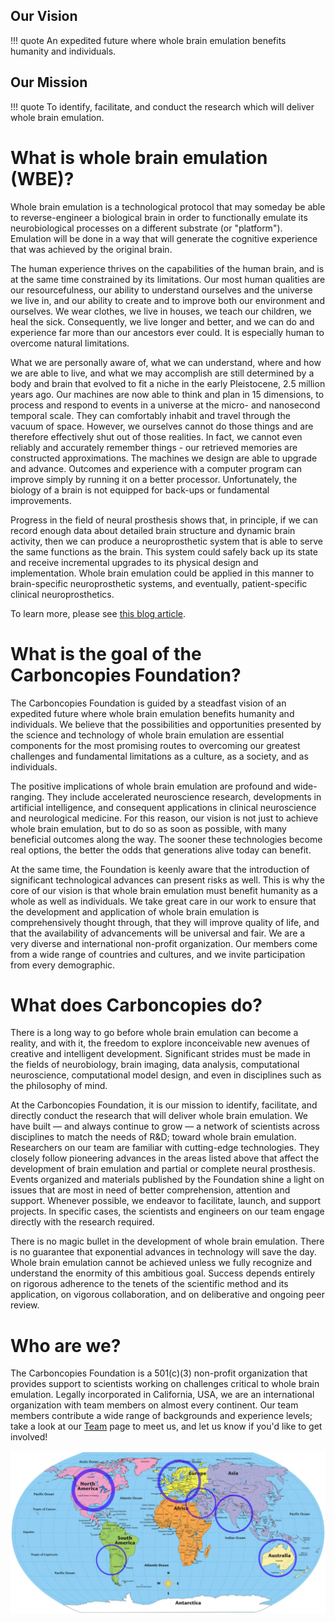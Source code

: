 ## Our Vision 
!!! quote 
    An expedited future where whole brain emulation benefits humanity and individuals.

## Our Mission 
!!! quote 
    To identify, facilitate, and conduct the research which will deliver whole brain emulation.

# What is whole brain emulation (WBE)?

Whole brain emulation is a technological protocol that may someday be able to reverse-engineer a biological brain in order to functionally emulate its neurobiological processes on a different substrate (or "platform"). Emulation will be done in a way that will generate the cognitive experience that was achieved by the original brain.

The human experience thrives on the capabilities of the human brain, and is at the same time constrained by its limitations. Our most human qualities are our resourcefulness, our ability to understand ourselves and the universe we live in, and our ability to create and to improve both our environment and ourselves. We wear clothes, we live in houses, we teach our children, we heal the sick. Consequently, we live longer and better, and we can do and experience far more than our ancestors ever could. It is especially human to overcome natural limitations.

What we are personally aware of, what we can understand, where and how we are able to live, and what we may accomplish are still determined by a body and brain that evolved to fit a niche in the early Pleistocene, 2.5 million years ago. Our machines are now able to think and plan in 15 dimensions, to process and respond to events in a universe at the micro- and nanosecond temporal scale. They can comfortably inhabit and travel through the vacuum of space. However, we ourselves cannot do those things and are therefore effectively shut out of those realities. In fact, we cannot even reliably and accurately remember things - our retrieved memories are constructed approximations. The machines we design are able to upgrade and advance. Outcomes and experience with a computer program can improve simply by running it on a better processor. Unfortunately, the biology of a brain is not equipped for back-ups or fundamental improvements.

Progress in the field of neural prosthesis shows that, in principle, if we can record enough data about detailed brain structure and dynamic brain activity, then we can produce a neuroprosthetic system that is able to serve the same functions as the brain. This system could safely back up its state and receive incremental upgrades to its physical design and implementation. Whole brain emulation could be applied in this manner to brain-specific neuroprosthetic systems, and eventually, patient-specific clinical neuroprosthetics.

To learn more, please see [this blog article](/Blog/Posts/WhatIsWholeBrainEmulation/Post/).


# What is the goal of the Carboncopies Foundation?

The Carboncopies Foundation is guided by a steadfast vision of an expedited future where whole brain emulation benefits humanity and individuals. We believe that the possibilities and opportunities presented by the science and technology of whole brain emulation are essential components for the most promising routes to overcoming our greatest challenges and fundamental limitations as a culture, as a society, and as individuals.

The positive implications of whole brain emulation are profound and wide-ranging. They include accelerated neuroscience research, developments in artificial intelligence, and consequent applications in clinical neuroscience and neurological medicine. For this reason, our vision is not just to achieve whole brain emulation, but to do so as soon as possible, with many beneficial outcomes along the way. The sooner these technologies become real options, the better the odds that generations alive today can benefit.

At the same time, the Foundation is keenly aware that the introduction of significant technological advances can present risks as well. This is why the core of our vision is that whole brain emulation must benefit humanity as a whole as well as individuals. We take great care in our work to ensure that the development and application of whole brain emulation is comprehensively thought through, that they will improve quality of life, and that the availability of advancements will be universal and fair. We are a very diverse and international non-profit organization. Our members come from a wide range of countries and cultures, and we invite participation from every demographic.

# What does Carboncopies do?

There is a long way to go before whole brain emulation can become a reality, and with it, the freedom to explore inconceivable new avenues of creative and intelligent development. Significant strides must be made in the fields of neurobiology, brain imaging, data analysis, computational neuroscience, computational model design, and even in disciplines such as the philosophy of mind.

At the Carboncopies Foundation, it is our mission to identify, facilitate, and directly conduct the research that will deliver whole brain emulation. We have built — and always continue to grow — a network of scientists across disciplines to match the needs of R&D; toward whole brain emulation. Researchers on our team are familiar with cutting-edge technologies. They closely follow pioneering advances in the areas listed above that affect the development of brain emulation and partial or complete neural prosthesis. Events organized and materials published by the Foundation shine a light on issues that are most in need of better comprehension, attention and support. Whenever possible, we endeavor to facilitate, launch, and support projects. In specific cases, the scientists and engineers on our team engage directly with the research required.

There is no magic bullet in the development of whole brain emulation. There is no guarantee that exponential advances in technology will save the day. Whole brain emulation cannot be achieved unless we fully recognize and understand the enormity of this ambitious goal. Success depends entirely on rigorous adherence to the tenets of the scientific method and its application, on vigorous collaboration, and on deliberative and ongoing peer review.

# Who are we?

The Carboncopies Foundation is a 501\(c)(3) non-profit organization that provides support to scientists working on challenges critical to whole brain emulation. Legally incorporated in California, USA, we are an international organization with team members on almost every continent. Our team members contribute a wide range of backgrounds and experience levels; take a look at our [Team](/About/Team/Us) page to meet us, and
let us know if you'd like to get involved!

![Team World Map](/About/Assets/team-world-map-2025.jpg)

